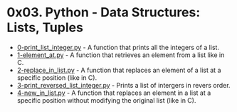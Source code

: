 # 0x03. Python - Data Structures: Lists, Tuples

- [0-print_list_integer.py](https://github.com/CharlesMariga/alx-higher_level_programming/blob/main/0x03-python-data_structures/0-print_list_integer.py) - A function that prints all the integers of a list.
- [1-element_at.py](https://github.com/CharlesMariga/alx-higher_level_programming/blob/main/0x03-python-data_structures/1-element_at.py) - A function that retrieves an element from a list like in C.
- [2-replace_in_list.py](https://github.com/CharlesMariga/alx-higher_level_programming/blob/main/0x03-python-data_structures/2-replace_in_list.py) - A function that replaces an element of a list at a specific position (like in C).
- [3-print_reversed_list_integer.py](https://github.com/CharlesMariga/alx-higher_level_programming/blob/main/0x03-python-data_structures/3-print_reversed_list_integer.py) - Prints a list of intergers in revers order.
- [4-new_in_list.py]() - A function that replaces an element in a list at a specific position without modifying the original list (like in C).
